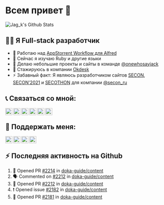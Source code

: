 # Всем привет 👋

![Jag_k's Github Stats](https://github-readme-stats.vercel.app/api?username=jag-k&show_icons=true&hide_border=true&theme=dark&count_private=true)

## 👨‍💻 Я Full-stack разработчик

- 🔭 Работаю над [AppStorrent Workflow для Alfred](https://github.com/jag-k/alfred-appstorrent)
- 🌱 Сейчас я изучаю Ruby и другие языки
- 👯 Делаю небольшие проекты и сайты в команде [@onewhosayjack](https://github.com/onewhosayjack)
- 💼 Стажируюсь в компании [Okdesk](https://okdesk.ru)
- ⚡ Забавный факт: Я являюсь разработчиком сайтов [SECON](https://secon.ru), [SECON'2021](https://2021.secon.ru) и [SECOTHON](http://secothon.secon.ru) для компании [@secon_ru](https://github.com/secon_ru)

<!--
### Spotify Playing 🎧
[<img src="https://now-playing-codestackr.vercel.app/api/spotify-playing" alt="Jag_k Spotify Playing" width="350" />](https://open.spotify.com/user/31ywqv63aa7rzamr43lggowahbsa)
-->

## 📞 Связаться со мной:

[<img align="left" width="22px" alt="Jag_k | Twitter" src="https://simpleicons.org/icons/twitter.svg" />][twitter]
[<img align="left" width="22px" alt="Jag_k | VK" src="https://simpleicons.org/icons/vk.svg" />][vk]
[<img align="left" width="22px" alt="Jag_k | Instagram" src="https://simpleicons.org/icons/instagram.svg" />][instagram]
[<img align="left" width="22px" alt="Jag_k | Telegram" src="https://simpleicons.org/icons/telegram.svg" />][telegram]
[<img align="left" width="22px" alt="Jag_k | Facebook" src="https://simpleicons.org/icons/facebook.svg" />][facebook]
[<img align="left" width="22px" alt="Jag_k | DEV Profile" src="https://simpleicons.org/icons/devdotto.svg" />][devto]

<br />

## 💸 Поддержать меня:

[<img align="left" width="22px" alt="Patreon" src="https://simple-icons.github.io/simple-icons-website/icons/patreon.svg" />][patreon]
[<img align="left" width="22px" alt="PayPal" src="https://simple-icons.github.io/simple-icons-website/icons/paypal.svg" />][paypal]
[<img align="left" width="22px" alt="Open Collective" src="https://simple-icons.github.io/simple-icons-website/icons/opencollective.svg">][opencollective]
[<img align="left" width="22px" alt="Qiwi" src="https://simple-icons.github.io/simple-icons-website/icons/qiwi.svg">][qiwi]

<br />

## :zap: Последняя активность на Github</summary>
  
<!--START_SECTION:activity-->
1. 💪 Opened PR [#2214](https://github.com/doka-guide/content/pull/2214) in [doka-guide/content](https://github.com/doka-guide/content)
2. 🗣 Commented on [#2212](https://github.com/doka-guide/content/issues/2212) in [doka-guide/content](https://github.com/doka-guide/content)
3. 💪 Opened PR [#2212](https://github.com/doka-guide/content/pull/2212) in [doka-guide/content](https://github.com/doka-guide/content)
4. ❗️ Opened issue [#2182](https://github.com/doka-guide/content/issues/2182) in [doka-guide/content](https://github.com/doka-guide/content)
5. 💪 Opened PR [#2181](https://github.com/doka-guide/content/pull/2181) in [doka-guide/content](https://github.com/doka-guide/content)
<!--END_SECTION:activity-->


[website]: https://jagk.ru
[twitter]: https://twitter.com/jag_k_
[instagram]: https://instagram.com/jag_k_
[vk]: https://vk.com/jag_konon
[telegram]: https://telegram.me/jag_k
[facebook]: https://facebook.com/jag.konon
[devto]: https://dev.to/jag_k

[patreon]: https://patreon.com/jag_k
[paypal]: https://paypal.me/jag_k
[opencollective]: https://opencollective.com/jag_k
[qiwi]: qiwi.com/n/JAGKONON
